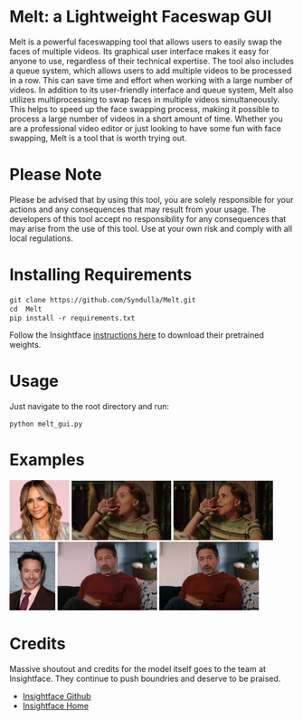# Melt: a Lightweight Faceswap GUI

Melt is a powerful faceswapping tool that allows users to easily swap the faces of multiple videos. Its graphical user interface makes it easy for anyone to use, regardless of their technical expertise. The tool also includes a queue system, which allows users to add multiple videos to be processed in a row. This can save time and effort when working with a large number of videos. In addition to its user-friendly interface and queue system, Melt also utilizes multiprocessing to swap faces in multiple videos simultaneously. This helps to speed up the face swapping process, making it possible to process a large number of videos in a short amount of time. Whether you are a professional video editor or just looking to have some fun with face swapping, Melt is a tool that is worth trying out.

# Please Note

Please be advised that by using this tool, you are solely responsible for your actions and any consequences that may result from your usage. The developers of this tool accept no responsibility for any consequences that may arise from the use of this tool. Use at your own risk and comply with all local regulations.

# Installing Requirements
```
git clone https://github.com/Syndulla/Melt.git
cd  Melt
pip install -r requirements.txt
```
Follow the Insightface [instructions here](https://github.com/deepinsight/insightface/tree/master/examples/in_swapper) to download their pretrained weights.

# Usage
Just navigate to the root directory and run:
```
python melt_gui.py
```

# Examples
<div>
<img width=21% src="./source_images/halle.jpg"/>
<img width=35% src="./examples/halle_source.webp"/>
<img width=35% src="./examples/halle_swap.webp"/>
</div>
<div>
<img width=16% src="./source_images/robert_downey_jr.jpg"/>
<img width=35% src="./examples/robert_source.webp"/>
<img width=35% src="./examples/robert_swap.webp"/>
</div>

# Credits
<!--ts-->
Massive shoutout and credits for the model itself goes to the team at Insightface. They continue to push boundries and deserve to be praised.
* [Insightface Github](https://github.com/deepinsight/insightface)
* [Insightface Home](https://insightface.ai/)
<!--te-->
